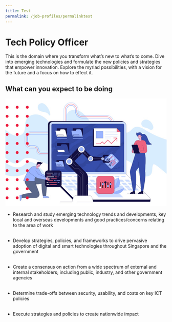 ```yaml
---
title: Test
permalink: /job-profiles/permalinktest
---
```

# **Tech Policy Officer**

<p>This is the domain where you transform what’s new to what’s to come. Dive into emerging technologies and formulate the new policies and strategies that empower innovation. Explore the myriad possibilities, with a vision for the future and a focus on how to effect it.</p>

## What can you expect to be doing
	
<div style=""><img src="images/job-profile-1.jpg"></div>

* Research and study emerging technology trends and developments, key local and overseas developments and good practices/concerns relating to the area of work<br><br>

* Develop strategies, policies, and frameworks to drive pervasive adoption of digital and smart technologies throughout Singapore and the government<br><br>

* Create a consensus on action from a wide spectrum of external and internal stakeholders; including public, industry, and other government agencies<br><br>

* Determine trade-offs between security, usability, and costs on key ICT policies<br><br>

* Execute strategies and policies to create nationwide impact<br><br>